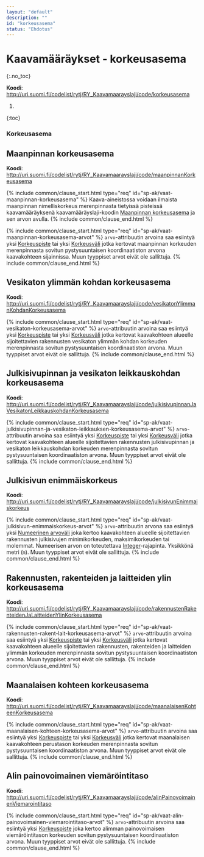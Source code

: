 ```yaml
---
layout: "default"
description: ""
id: "korkeusasema"
status: "Ehdotus"
---
```

# Kaavamääräykset - korkeusasema
{:.no_toc}

**Koodi**: <http://uri.suomi.fi/codelist/rytj/RY_Kaavamaarayslaji/code/korkeusasema>

1. 
{:toc}

### Korkeusasema

## Maanpinnan korkeusasema
**Koodi**: <http://uri.suomi.fi/codelist/rytj/RY_Kaavamaarayslaji/code/maanpinnanKorkeusasema>

{% include common/clause_start.html type="req" id="sp-ak/vaat-maanpinnan-korkeusasema" %}
Kaava-aineistossa voidaan ilmaista maanpinnan nimelliskorkeus merenpinnasta tietyissä pisteissä kaavamääräyksenä kaavamääräyslaji-koodin [Maanpinnan korkeusasema](#maanpinnan-korkeusasema) ja sen arvon avulla.
{% include common/clause_end.html %} 

{% include common/clause_start.html type="req" id="sp-ak/vaat-maanpinnan-korkeusasema-arvot" %}
```arvo```-attribuutin arvoina saa esiintyä yksi [Korkeuspiste](https://tietomallit.suomi.fi/model/rytj-kaava/Korkeuspiste/) tai yksi [Korkeusväli](https://tietomallit.suomi.fi/model/rytj-kaava/Korkeusvali/) jotka kertovat maanpinnan korkeuden merenpinnasta sovitun pystysuuntaisen koordinaatiston arvona kaavakohteen sijainnissa. Muun tyyppiset arvot eivät ole sallittuja.
{% include common/clause_end.html %}

## Vesikaton ylimmän kohdan korkeusasema
**Koodi**: <http://uri.suomi.fi/codelist/rytj/RY_Kaavamaarayslaji/code/vesikatonYlimmanKohdanKorkeusasema>

{% include common/clause_start.html type="req" id="sp-ak/vaat-vesikaton-korkeusasema-arvot" %}
```arvo```-attribuutin arvoina saa esiintyä yksi [Korkeuspiste](https://tietomallit.suomi.fi/model/rytj-kaava/Korkeuspiste/) tai yksi [Korkeusväli](https://tietomallit.suomi.fi/model/rytj-kaava/Korkeusvali/) jotka kertovat kaavakohteen alueelle sijoitettavien rakennusten vesikaton ylimmän kohdan korkeuden merenpinnasta sovitun pystysuuntaisen koordinaatiston arvona. Muun tyyppiset arvot eivät ole sallittuja.
{% include common/clause_end.html %}

## Julkisivupinnan ja vesikaton leikkauskohdan korkeusasema
**Koodi**: <http://uri.suomi.fi/codelist/rytj/RY_Kaavamaarayslaji/code/julkisivupinnanJaVesikatonLeikkauskohdanKorkeusasema>

{% include common/clause_start.html type="req" id="sp-ak/vaat-julkisivupinnan-ja-vesikaton-leikkauksen-korkeusasema-arvot" %}
```arvo```-attribuutin arvoina saa esiintyä yksi [Korkeuspiste](https://tietomallit.suomi.fi/model/rytj-kaava/Korkeuspiste/) tai yksi [Korkeusväli](https://tietomallit.suomi.fi/model/rytj-kaava/Korkeusvali/) jotka kertovat kaavakohteen alueelle sijoitettavien rakennusten julkisivupinnan ja vesikaton leikkauskohdan korkeuden merenpinnasta sovitun pystysuuntaisen koordinaatiston arvona. Muun tyyppiset arvot eivät ole sallittuja.
{% include common/clause_end.html %}

## Julkisivun enimmäiskorkeus
**Koodi**: <http://uri.suomi.fi/codelist/rytj/RY_Kaavamaarayslaji/code/julkisivunEnimmaiskorkeus>

{% include common/clause_start.html type="req" id="sp-ak/vaat-julkisivun-enimmaiskorkeus-arvot" %}
```arvo```-attribuutin arvona saa esiintyä yksi [Numeerinen arvoväli](https://tietomallit.suomi.fi/model/rytj-kaava/NumeerinenArvovali/) joka kertoo kaavakohteen alueelle sijoitettavien rakennusten julkisivujen minimikorkeuden, maksimikorkeuden tai molemmat. Numeerisen arvon on toteutettava [Integer](https://tietomallit.ymparisto.fi/kaavatiedot/dev/looginenmalli/dokumentaatio/#real)-rajapinta. Yksikkönä metri (```m```). Muun tyyppiset arvot eivät ole sallittuja.
{% include common/clause_end.html %}

## Rakennusten, rakenteiden ja laitteiden ylin korkeusasema
**Koodi**: <http://uri.suomi.fi/codelist/rytj/RY_Kaavamaarayslaji/code/rakennustenRakenteidenJaLaitteidenYlinKorkeusasema>

{% include common/clause_start.html type="req" id="sp-ak/vaat-rakennusten-rakent-lait-korkeusasema-arvot" %}
```arvo```-attribuutin arvoina saa esiintyä yksi [Korkeuspiste](https://tietomallit.suomi.fi/model/rytj-kaava/Korkeuspiste/) tai yksi [Korkeusväli](https://tietomallit.suomi.fi/model/rytj-kaava/Korkeusvali/) jotka kertovat kaavakohteen alueelle sijoitettavien rakennusten, rakenteiden ja laitteiden ylimmän korkeuden merenpinnasta sovitun pystysuuntaisen koordinaatiston arvona. Muun tyyppiset arvot eivät ole sallittuja.
{% include common/clause_end.html %}

## Maanalaisen kohteen korkeusasema
**Koodi**: <http://uri.suomi.fi/codelist/rytj/RY_Kaavamaarayslaji/code/maanalaisenKohteenKorkeusasema>

{% include common/clause_start.html type="req" id="sp-ak/vaat-maanalaisen-kohteen-korkeusasema-arvot" %}
```arvo```-attribuutin arvoina saa esiintyä yksi [Korkeuspiste](https://tietomallit.suomi.fi/model/rytj-kaava/Korkeuspiste/) tai yksi [Korkeusväli](https://tietomallit.suomi.fi/model/rytj-kaava/Korkeusvali/) jotka kertovat maanalaisen kaavakohteen perustason korkeuden merenpinnasta sovitun pystysuuntaisen koordinaatiston arvona. Muun tyyppiset arvot eivät ole sallittuja.
{% include common/clause_end.html %}

## Alin painovoimainen viemäröintitaso
**Koodi**: <http://uri.suomi.fi/codelist/rytj/RY_Kaavamaarayslaji/code/alinPainovoimainenViemarointitaso>

{% include common/clause_start.html type="req" id="sp-ak/vaat-alin-painovoimainen-viemarointitaso-arvot" %}
```arvo```-attribuutin arvoina saa esiintyä yksi [Korkeuspiste](https://tietomallit.suomi.fi/model/rytj-kaava/Korkeuspiste/) joka kertoo alimman painovoimaisen viemäröintitason korkeuden sovitun pystysuuntaisen koordinaatiston arvona. Muun tyyppiset arvot eivät ole sallittuja.
{% include common/clause_end.html %}